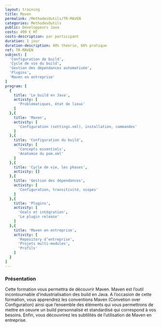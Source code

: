 ```yaml
---
layout: training
title: Maven
permalink: /MethodesOutils/TR-MAVEN
categories: MethodesOutils
public: Développeurs Java
costs: 490 € HT
costs-description: par participant
duration: 1 jour
duration-description: 40% théorie, 60% pratique
ref: TR-MAVEN
subject: [
  'Configuration de build',
  'Cycle de vie du build',
  'Gestion des dépendances automatisée',
  'Plugins',
  'Maven en entreprise'
]
program: [
  {
    title: 'Le build en Java',
    activity: [
      'Problématiques, état de lieux'
    ]
  },{
    title: 'Maven',
    activity: [
      'Configuration (settings.xml), installation, commandes'
    ]
  },{
    title: 'Configuration du build',
    activity: [
      'Concepts essentiels',
      'Anatomie du pom.xml'
    ]
  },{
    title: 'Cycle de vie, les phases',
    activity: []
  },{
    title: 'Gestion des dépendances',
    activity: [
      'Configuration, transitivité, scopes'
    ]
  },{
    title: 'Plugins',
    activity: [
      'Goals et intégration',
      'Le plugin release'
    ]
  },{
    title: 'Maven en entreprise',
    activity: [
      'Repository d’entreprise',
      'Projets multi-modules',
      'Profils'
    ]
  }
]
---
```


### Présentation

Cette formation vous permettra de découvrir Maven. Maven est l’outil incontournable d’industrialisation des build en Java.
A l’occasion de cette formation, vous apprendrez les conventions Maven (Convetion over Configuration) ainsi que l’ensemble des éléments qui vous permettrons de mettre en oeuvre un build personnalisé et standardisé qui correspond à vos besoins.
Enfin, vous découvrirez les subtilités de l’utilisation de Maven en entreprise.
